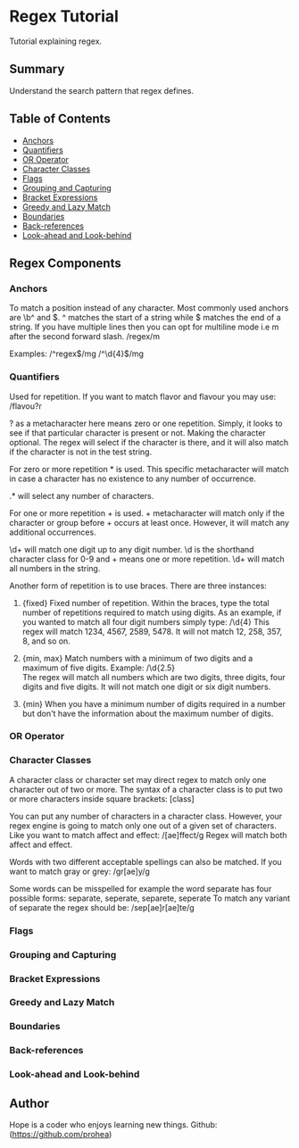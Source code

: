 # Regex Tutorial

Tutorial explaining regex.

## Summary

Understand the search pattern that regex defines.

## Table of Contents

- [Anchors](#anchors)
- [Quantifiers](#quantifiers)
- [OR Operator](#or-operator)
- [Character Classes](#character-classes)
- [Flags](#flags)
- [Grouping and Capturing](#grouping-and-capturing)
- [Bracket Expressions](#bracket-expressions)
- [Greedy and Lazy Match](#greedy-and-lazy-match)
- [Boundaries](#boundaries)
- [Back-references](#back-references)
- [Look-ahead and Look-behind](#look-ahead-and-look-behind)

## Regex Components

### Anchors
To match a position instead of any character. Most commonly used anchors are \b^ and $. 
^ matches the start of a string while $ matches the end of a string. If you have multiple lines then you can opt for multiline mode i.e m after the second forward slash. /regex/m

Examples:
/^regex$/mg
/^\d{4}$/mg

### Quantifiers
Used for repetition. 
If you want to match flavor and flavour you may use: /flavou?r

? as a metacharacter here means zero or one repetition. Simply, it looks to see if that particular character is present or not. Making the character optional. The regex will select if the character is there, and it will also match if the character is not in the test string.

For zero or more repetition * is used. This specific metacharacter will match in case a character has no existence to any number of occurrence.

.* will select any number of characters.

For one or more repetition + is used. + metacharacter will match only if the character or group before + occurs at least once. However, it will match any additional occurrences.

\d+ will match one digit up to any digit number. 
\d is the shorthand character class for 0-9 and + means one or more repetition. 
\d+ will match all numbers in the string.

Another form of repetition is to use braces. There are three instances:
1. {fixed}
Fixed number of repetition. Within the braces, type the total number of repetitions required to match using digits. As an example, if you wanted to match all four digit numbers simply type: /\d{4}
This regex will match 1234, 4567, 2589, 5478. It will not match 12, 258, 357, 8, and so on.

2. {min, max}
Match numbers with a minimum of two digits and a maximum of five digits. Example: /\d{2.5}\
The regex will match all numbers which are two digits, three digits, four digits and five digits. It will not match one digit or six digit numbers.

3. {min}
When you have a minimum number of digits required in a number but don't have the information about the maximum number of digits. 

### OR Operator

### Character Classes
A character class or character set may direct regex to match only one character out of two or more. The syntax of a character class is to put two or more characters inside square brackets: [class]

You can put any number of characters in a character class. However, your regex engine is going to match only one out of a given set of characters.
Like you want to match affect and effect: /[ae]ffect/g
Regex will match both affect and effect.

Words with two different acceptable spellings can also be matched.
If you want to match gray or grey: /gr[ae]y/g

Some words can be misspelled for example the word separate has four possible forms: separate, seperate, separete, seperate
To match any variant of separate the regex should be: /sep[ae]r[ae]te/g

### Flags

### Grouping and Capturing

### Bracket Expressions

### Greedy and Lazy Match

### Boundaries

### Back-references

### Look-ahead and Look-behind

## Author

Hope is a coder who enjoys learning new things. Github: (https://github.com/prohea)
